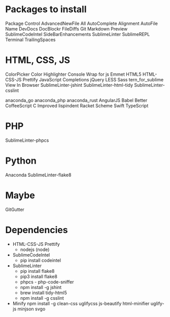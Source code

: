 # Packages to install
Package Control
AdvancedNewFile
All AutoComplete
Alignment
Auto​File​Name
DevDocs
DocBlockr
FileDiffs
Git
Markdown Preview
SublimeCodeIntel
SideBarEnhancements
SublimeLinter
SublimeREPL
Terminal
TrailingSpaces

# HTML, CSS, JS
ColorPicker
Color Highlighter
Console Wrap for js
Emmet
HTML5
HTML-CSS-JS Prettify
Java​Script Completions
jQuery
LESS
Sass
tern_for_sublime
View In Browser
SublimeLinter-jshint
SublimeLinter-html-tidy
SublimeLinter-csslint


anaconda_go
anaconda_php
anaconda_rust
AngularJS
Babel
Better CoffeeScript
C Improved
lispindent
Racket
Scheme
Swift
TypeScript 

# PHP 
SublimeLinter-phpcs

# Python
Anaconda
SublimeLinter-flake8

# Maybe
GitGutter

# Dependencies
- HTML-CSS-JS Prettify
    - nodejs (node)
- SublimeCodeIntel
    -  pip install codeintel
- SublimeLinter
    - pip install flake8
    - pip3 install flake8
    - phpcs - php-code-sniffer
    - npm install -g jshint
    - brew install tidy-html5
    - npm install -g csslint
- Minify
    npm install -g clean-css uglifycss js-beautify html-minifier uglify-js minjson svgo




